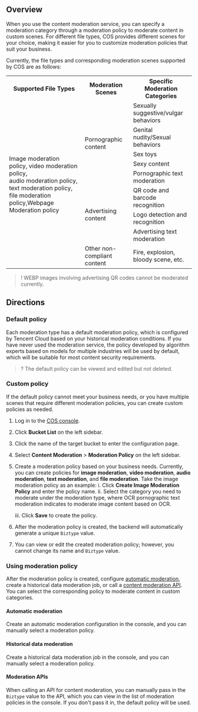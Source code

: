 ## Overview

When you use the content moderation service, you can specify a moderation category through a moderation policy to moderate content in custom scenes. For different file types, COS provides different scenes for your choice, making it easier for you to customize moderation policies that suit your business.

Currently, the file types and corresponding moderation scenes supported by COS are as follows:

<table>
   <tr>
      <th>Supported File Types</td>
      <th>Moderation Scenes</td>
      <th>Specific Moderation Categories</td>
   </tr>
   <tr>
      <td rowspan="9">Image moderation policy, video moderation policy, <br>audio moderation policy, text moderation policy, file moderation policy,Webpage Moderation policy</td>
      <td rowspan="5">Pornographic content</td>
      <td>Sexually suggestive/vulgar behaviors</td>
   </tr>
   <tr>
      <td>Genital nudity/Sexual behaviors</td>
   </tr>
   <tr>
      <td>Sex toys</td>
   </tr>
   <tr>
      <td>Sexy content</td>
   </tr>
   <tr>
      <td>Pornographic text moderation</td>
   </tr>
   <tr>
      <td rowspan="3">Advertising content</td>
      <td>QR code and barcode recognition</td>
   </tr>
   <tr>
      <td>Logo detection and recognition</td>
   </tr>
   <tr>
      <td>Advertising text moderation</td>
   </tr>
   <tr>
      <td>Other non-compliant content</td>
      <td>Fire, explosion, bloody scene, etc.</td>
   </tr>
</table>


>! WEBP images involving advertising QR codes cannot be moderated currently.
>

## Directions

### Default policy

Each moderation type has a default moderation policy, which is configured by Tencent Cloud based on your historical moderation conditions. If you have never used the moderation service, the policy developed by algorithm experts based on models for multiple industries will be used by default, which will be suitable for most content security requirements.

>? The default policy can be viewed and edited but not deleted.
>

### Custom policy

If the default policy cannot meet your business needs, or you have multiple scenes that require different moderation policies, you can create custom policies as needed.

1. Log in to the [COS console](https://console.cloud.tencent.com/cos5).
2. Click **Bucket List** on the left sidebar.
3. Click the name of the target bucket to enter the configuration page.
4. Select **Content Moderation** > **Moderation Policy** on the left sidebar.
5. Create a moderation policy based on your business needs. Currently, you can create policies for **image moderation**, **video moderation**, **audio moderation**, **text moderation**, and **file moderation**.
    Take the image moderation policy as an example:
    i. Click **Create Image Moderation Policy** and enter the policy name.
    ii. Select the category you need to moderate under the moderation type, where OCR pornographic text moderation indicates to moderate image content based on OCR.

    iii. Click **Save** to create the policy.
6. After the moderation policy is created, the backend will automatically generate a unique `Biztype` value.
7. You can view or edit the created moderation policy; however, you cannot change its name and `Biztype` value.


### Using moderation policy

After the moderation policy is created, configure [automatic moderation](), create a historical data moderation job, or call a [content moderation API](https://www.tencentcloud.com/document/product/436/48186). You can select the corresponding policy to moderate content in custom categories.

#### Automatic moderation

Create an automatic moderation configuration in the console, and you can manually select a moderation policy.


#### Historical data moderation

Create a historical data moderation job in the console, and you can manually select a moderation policy.


#### Moderation APIs

When calling an API for content moderation, you can manually pass in the `Biztype` value to the API, which you can view in the list of moderation policies in the console. If you don't pass it in, the default policy will be used.

